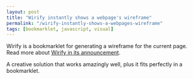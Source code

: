 ```yaml
---
layout: post
title: "Wirify instantly shows a webpage's wireframe"
permalink: "/wirify-instantly-shows-a-webpages-wireframe"
tags: [bookmarklet, javascript, visual]
---
```


Wirify is a bookmarklet for generating a wireframe for the current page. Read more about <a href="http://www.volkside.com/2010/12/introducing-wirify-the-web-as-wireframes/">Wirify in its announcement</a>.

A creative solution that works amazingly well, plus it fits perfectly in a bookmarklet.
